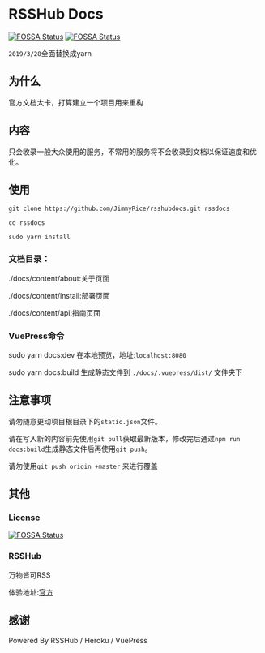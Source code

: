 # RSSHub Docs

[![FOSSA Status](https://app.fossa.io/api/projects/git%2Bgithub.com%2FJimmyRice%2Frsshubdocs.svg?type=shield)](https://app.fossa.io/projects/git%2Bgithub.com%2FJimmyRice%2Frsshubdocs?ref=badge_shield)
[![FOSSA Status](https://app.fossa.io/api/projects/git%2Bgithub.com%2FJimmyRice%2Frsshubdocs.svg?type=small)](https://app.fossa.io/projects/git%2Bgithub.com%2FJimmyRice%2Frsshubdocs?ref=badge_small)

`2019/3/28`全面替换成yarn

## 为什么

官方文档太卡，打算建立一个项目用来重构

## 内容

只会收录一般大众使用的服务，不常用的服务将不会收录到文档以保证速度和优化。

## 使用

```
git clone https://github.com/JimmyRice/rsshubdocs.git rssdocs

cd rssdocs

sudo yarn install
```

### 文档目录：
./docs/content/about:关于页面

./docs/content/install:部署页面

./docs/content/api:指南页面

### VuePress命令

sudo yarn docs:dev 在本地预览，地址:`localhost:8080`

sudo yarn docs:build 生成静态文件到 `./docs/.vuepress/dist/` 文件夹下

## 注意事项
请勿随意更动项目根目录下的`static.json`文件。

请在写入新的内容前先使用`git pull`获取最新版本，修改完后通过`npm run docs:build`生成静态文件后再使用`git push`。

请勿使用`git push origin +master` 来进行覆盖

## 其他

### License
[![FOSSA Status](https://app.fossa.io/api/projects/git%2Bgithub.com%2FJimmyRice%2Frsshubdocs.svg?type=large)](https://app.fossa.io/projects/git%2Bgithub.com%2FJimmyRice%2Frsshubdocs?ref=badge_large)

### RSSHub
万物皆可RSS

体验地址:[官方](https://rsshub.app/)

## 感谢

Powered By RSSHub / Heroku / VuePress

